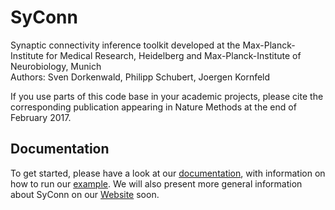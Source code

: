 # SyConn

Synaptic connectivity inference toolkit developed at the Max-Planck-Institute for Medical Research, Heidelberg and
Max-Planck-Institute of Neurobiology, Munich <br />
Authors: Sven Dorkenwald, Philipp Schubert, Joergen Kornfeld <br />

If you use parts of this code base in your academic projects, please cite the corresponding publication appearing in Nature Methods at the end of February 2017. <br />

Documentation
--------------
To get started, please have a look at our [documentation](https://structuralneurobiologylab.github.io/SyConn/documentation/), with information on how to run our [example](https://github.com/StructuralNeurobiologyLab/SyConn/blob/master/examples/full_run_example.py). We will also present more general information about SyConn on our [Website](https://structuralneurobiologylab.github.io/SyConn/) soon.
